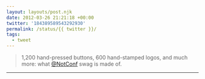 ```yaml
---
layout: layouts/post.njk
date: 2012-03-26 21:21:18 +00:00
twitter: '184389589543292930'
permalink: /status/{{ twitter }}/
tags: 
  - tweet
---
```


> 1,200 hand-pressed buttons, 600 hand-stamped logos, and much more: what [@NotConf](https://twitter.com/NotConf) swag is made of.

---
